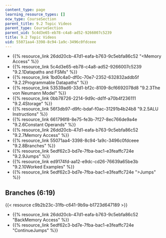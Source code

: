 ```yaml
---
content_type: page
learning_resource_types: []
ocw_type: CourseSection
parent_title: 9.2 Topic Videos
parent_type: CourseSection
parent_uid: 5c4d3e65-eb78-c4a8-ad52-9266007c5239
title: 9.2 Topic Videos
uid: 55071aa4-3398-8c94-1a9c-3496c0fdceee
---
```


*   {{% resource_link 26dd20cb-47d1-eafa-b763-9c5ebfa86c52 "\<Memory Access" %}}
*   {{% resource_link 5c4d3e65-eb78-c4a8-ad52-9266007c5239 "9.2.1Datapaths and FSMs" %}}
*   {{% resource_link 1bd0c4a0-df0c-70e7-2352-632832addb5f "9.2.2Programmable Datapaths" %}}
*   {{% resource_link 53539ad6-33d1-bf2c-8109-8cf6692078d8 "9.2.3The von Neumann Model" %}}
*   {{% resource_link 0bb78726-2214-9d9c-dd1f-a70b4f236111 "9.2.4Storage" %}}
*   {{% resource_link 56f3db97-d9fc-bdaf-f0ac-31291b4b24b8 "9.2.5ALU Instructions" %}}
*   {{% resource_link 661796f8-8e75-fe3b-7f27-8ec766de9a4e "9.2.6Constant Operands" %}}
*   {{% resource_link 26dd20cb-47d1-eafa-b763-9c5ebfa86c52 "9.2.7Memory Access" %}}
*   {{% resource_link 55071aa4-3398-8c94-1a9c-3496c0fdceee "9.2.8Branches" %}}
*   {{% resource_link 5edf62c3-bd7e-7fba-bac1-e3feaffc724e "9.2.9Jumps" %}}
*   {{% resource_link ed9174fd-aa12-e9dc-cd26-76639a65be3b "9.2.10Worked Examples" %}}
*   {{% resource_link 5edf62c3-bd7e-7fba-bac1-e3feaffc724e "\>Jumps" %}}

Branches (6:19)
---------------

{{< resource c9b2b23c-31fb-c641-9b9a-b1723d647189 >}}

*   {{% resource_link 26dd20cb-47d1-eafa-b763-9c5ebfa86c52 "BackMemory Access" %}}
*   {{% resource_link 5edf62c3-bd7e-7fba-bac1-e3feaffc724e "ContinueJumps" %}}